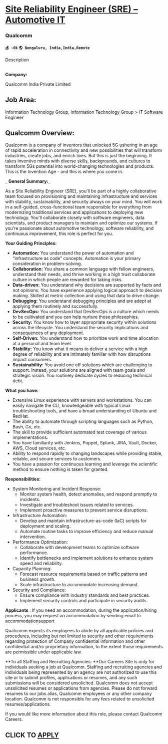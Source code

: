 # [Site Reliability Engineer (SRE) – Automotive IT](https://www.remotewlb.com/apply/site-reliability-engineer-sre-automotive-it)  
### Qualcomm  
#### `💰 ~0k` `🌎 Bengaluru, India,India,Remote`  

Description

##  
**Company:**

Qualcomm India Private Limited

##  **Job Area:**

Information Technology Group, Information Technology Group > IT Software Engineer

##  **Qualcomm Overview:**

Qualcomm is a company of inventors that unlocked 5G ushering in an age of rapid acceleration in connectivity and new possibilities that will transform industries, create jobs, and enrich lives. But this is just the beginning. It takes inventive minds with diverse skills, backgrounds, and cultures to transform 5Gs potential into world-changing technologies and products. This is the Invention Age - and this is where you come in.

 _ **General Summary:**_

As a Site Reliability Engineer (SRE), you’ll be part of a highly collaborative team focused on provisioning and maintaining infrastructure and services with stability, sustainability, and security always on your mind. You will work in a self-guided, cross-functional team responsible for everything from modernizing traditional services and applications to deploying new technology. You'll collaborate closely with software engineers, data scientists, and product managers to maintain and optimize our systems. If you're passionate about automotive technology, software reliability, and continuous improvement, this role is perfect for you.

 **Your Guiding Principles:**

  *  **Automation:** You understand the power of automation and “infrastructure as code” concepts. Automation is your primary consideration in problem-solving.
  *  **Collaboration:** You share a common language with fellow engineers, understand their needs, and thrive working in a high trust collaborate culture in which people are rewarded for taking risks.
  *  **Data-driven:** You understand why decisions are supported by facts and not opinions. You have experience applying logical approach to decision making. Skilled at metric collection and using that data to drive change. 
  * **Debugging:** You understand debugging principles and are adept at applying them routinely and successfully.
  *  **DevSecOps:** You understand that DevSecOps is a culture which needs to be cultivated and you can help nurture those philosophies.
  *  **Security:** You know how to layer appropriate security within solutions across the lifecycle. You understand the security implications and consequences of any deployment.
  *  **Self-Driven:** You understand how to prioritize work and time allocation at a personal and team level.
  *  **Stability:** You know what it means to deliver a service with a high degree of reliability and are intimately familiar with how disruptions impact consumers.
  *  **Sustainability:** You avoid one off solutions which are challenging to support. Instead, your solutions are aligned with team goals and strategic vision. You routinely dedicate cycles to reducing technical debt.

 **What you have:**

  * Extensive Linux experience with servers and workstations. You can easily navigate the CLI, knowledgeable with typical Linux troubleshooting tools, and have a broad understanding of Ubuntu and RedHat.
  * The ability to automate through scripting languages such as Python, Bash, Go, etc. 
  * The skill to provide sufficient automated test coverage of various implementations.
  * You have familiarity with Jenkins, Puppet, Splunk, JIRA, Vault, Docker, AWS, Cloud services, etc.
  * Ability to respond rapidly to changing landscapes while providing stable, reliable, and secure services to customers.
  * You have a passion for continuous learning and leverage the scientific method to ensure nothing is taken for granted.

 **Responsibilities:**

  * System Monitoring and Incident Response:
    * Monitor system health, detect anomalies, and respond promptly to incidents.
    * Investigate and troubleshoot issues related to services.
    * Implement proactive measures to prevent service disruptions.
  * Infrastructure Automation:
    * Develop and maintain infrastructure-as-code (IaC) scripts for deployment and scaling.
    * Automate routine tasks to improve efficiency and reduce manual intervention.
  * Performance Optimization:
    * Collaborate with development teams to optimize software performance.
    * Identify bottlenecks and implement solutions to enhance system speed and reliability.
  * Capacity Planning:
    * Forecast resource requirements based on traffic patterns and business growth.
    * Scale infrastructure to accommodate increasing demand.
  * Security and Compliance:
    * Ensure compliance with industry standards and best practices.
    * Implement security controls and participate in security audits.

 **Applicants** : If you need an accommodation, during the application/hiring process, you may request an accommodation by sending email to accommodationsupport

Qualcomm expects its employees to abide by all applicable policies and procedures, including but not limited to security and other requirements regarding protection of Company confidential information and other confidential and/or proprietary information, to the extent those requirements are permissible under applicable law.

 **To all Staffing and Recruiting Agencies: **Our Careers Site is only for individuals seeking a job at Qualcomm. Staffing and recruiting agencies and individuals being represented by an agency are not authorized to use this site or to submit profiles, applications or resumes, and any such submissions will be considered unsolicited. Qualcomm does not accept unsolicited resumes or applications from agencies. Please do not forward resumes to our jobs alias, Qualcomm employees or any other company location. Qualcomm is not responsible for any fees related to unsolicited resumes/applications.

If you would like more information about this role, please contact Qualcomm Careers.

  
## CLICK TO [APPLY](https://www.remotewlb.com/apply/site-reliability-engineer-sre-automotive-it)

